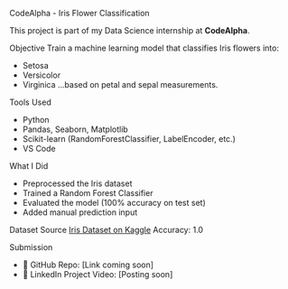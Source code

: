  CodeAlpha - Iris Flower Classification

This project is part of my Data Science internship at **CodeAlpha**.

Objective
Train a machine learning model that classifies Iris flowers into:
- Setosa
- Versicolor
- Virginica
...based on petal and sepal measurements.

 Tools Used
- Python
- Pandas, Seaborn, Matplotlib
- Scikit-learn (RandomForestClassifier, LabelEncoder, etc.)
- VS Code

What I Did
- Preprocessed the Iris dataset
- Trained a Random Forest Classifier
- Evaluated the model (100% accuracy on test set)
- Added manual prediction input

Dataset Source
[Iris Dataset on Kaggle](https://www.kaggle.com/datasets/saurabh00007/iriscsv)
 Accuracy: 1.0

 Submission
- 🔗 GitHub Repo: [Link coming soon]
- 🔗 LinkedIn Project Video: [Posting soon]
